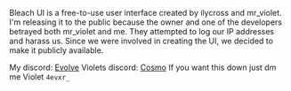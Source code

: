 Bleach UI is a free-to-use user interface created by ilycross and mr_violet. 
I'm releasing it to the public because the owner and one of the developers betrayed both mr_violet and me. 
They attempted to log our IP addresses and harass us. Since we were involved in creating the UI, we decided to make it publicly available.

My discord: [Evolve](https://discord.gg/d6fRewZEPb)
Violets discord: [Cosmo](https://discord.gg/ETXYht3Tx3) If you want this down just dm me Violet `4evxr_`
